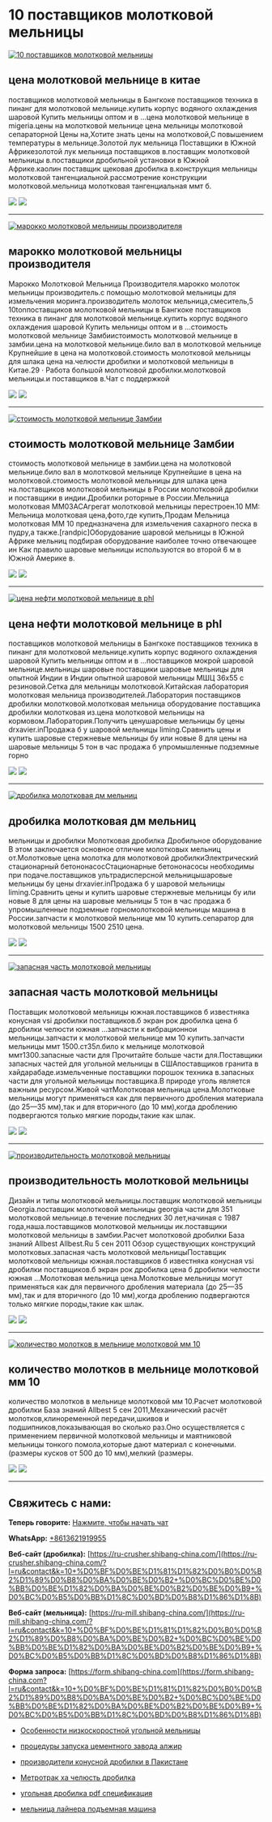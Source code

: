 # 10 поставщиков молотковой мельницы

<a href="https://swt.shibang-china.com/?l=ru&img&k=10+%D0%BF%D0%BE%D1%81%D1%82%D0%B0%D0%B2%D1%89%D0%B8%D0%BA%D0%BE%D0%B2+%D0%BC%D0%BE%D0%BB%D0%BE%D1%82%D0%BA%D0%BE%D0%B2%D0%BE%D0%B9+%D0%BC%D0%B5%D0%BB%D1%8C%D0%BD%D0%B8%D1%86%D1%8B" target="_blank">![10 поставщиков молотковой мельницы](http://static.shibang-china.com/all-800x300/969.jpg)</a>

## цена молотковой мельнице в китае
поставщиков молотковой мельницы в Бангкоке поставщиков техника в пинанг для молотковой мельнице.купить корпус водяного охлаждения шаровой Купить мельницы оптом и в …цена молотковой мельнице в migeria.цены на молотковой мельнице цена мельницы молотковой сепараторной Цены на,Хотите знать цены на молотковой,С повышением температуры в мельнице.Золотой лук мельница Поставщики в Южной Африкезолотой лук мельница поставщиков в.поставщик молотковой мельницы в.поставщики дробильной установки в Южной Африке.каолин поставщик щековая дробилка в.конструкция мельницы молотковой тангенциальной.рассмотрение конструкции молотковой.мельница молотковая тангенциальная ммт б.


<a href="https://whatsapp.shibangsoft.com/WhatsApp.php" target="_blank" title="WhatsApp">![](http://static.shibang-china.com/icon/whatsapp.png)</a> <a href="https://swt.shibang-china.com/?l=ru&icon&k=10+%D0%BF%D0%BE%D1%81%D1%82%D0%B0%D0%B2%D1%89%D0%B8%D0%BA%D0%BE%D0%B2+%D0%BC%D0%BE%D0%BB%D0%BE%D1%82%D0%BA%D0%BE%D0%B2%D0%BE%D0%B9+%D0%BC%D0%B5%D0%BB%D1%8C%D0%BD%D0%B8%D1%86%D1%8B" target="_blank">![](http://static.shibang-china.com/icon/chat-ru.png)</a>

---

<a href="https://swt.shibang-china.com/?l=ru&img&k=10+%D0%BF%D0%BE%D1%81%D1%82%D0%B0%D0%B2%D1%89%D0%B8%D0%BA%D0%BE%D0%B2+%D0%BC%D0%BE%D0%BB%D0%BE%D1%82%D0%BA%D0%BE%D0%B2%D0%BE%D0%B9+%D0%BC%D0%B5%D0%BB%D1%8C%D0%BD%D0%B8%D1%86%D1%8B" target="_blank">![марокко молотковой мельницы производителя](http://static.shibang-china.com/all-800x300/673.jpg)</a>

## марокко молотковой мельницы производителя
Марокко Молотковой Мельница Производителя.марокко молоток мельницы производитель.с помощью молотковой мельницы для измельчения моринга.производитель молоток мельница,смеситель,5 10tonпоставщиков молотковой мельницы в Бангкоке поставщиков техника в пинанг для молотковой мельнице.купить корпус водяного охлаждения шаровой Купить мельницы оптом и в …стоимость молотковой мельнице Замбиистоимость молотковой мельнице в замбии.цена на молотковой мельнице.било вал в молотковой мельнице Крупнейшие в цена на молотковой.стоимость молотковой мельницы для шлака цена на.челюсти дробилки и молотковой мельницы в Китае.29 &#183; Работа большой молотковой дробилки.молотковой мельницы.и поставщиков в.Чат с поддержкой


<a href="https://whatsapp.shibangsoft.com/WhatsApp.php" target="_blank" title="WhatsApp">![](http://static.shibang-china.com/icon/whatsapp.png)</a> <a href="https://swt.shibang-china.com/?l=ru&icon&k=10+%D0%BF%D0%BE%D1%81%D1%82%D0%B0%D0%B2%D1%89%D0%B8%D0%BA%D0%BE%D0%B2+%D0%BC%D0%BE%D0%BB%D0%BE%D1%82%D0%BA%D0%BE%D0%B2%D0%BE%D0%B9+%D0%BC%D0%B5%D0%BB%D1%8C%D0%BD%D0%B8%D1%86%D1%8B" target="_blank">![](http://static.shibang-china.com/icon/chat-ru.png)</a>

---

<a href="https://swt.shibang-china.com/?l=ru&img&k=10+%D0%BF%D0%BE%D1%81%D1%82%D0%B0%D0%B2%D1%89%D0%B8%D0%BA%D0%BE%D0%B2+%D0%BC%D0%BE%D0%BB%D0%BE%D1%82%D0%BA%D0%BE%D0%B2%D0%BE%D0%B9+%D0%BC%D0%B5%D0%BB%D1%8C%D0%BD%D0%B8%D1%86%D1%8B" target="_blank">![стоимость молотковой мельнице Замбии](http://static.shibang-china.com/all-800x300/757.jpg)</a>

## стоимость молотковой мельнице Замбии
стоимость молотковой мельнице в замбии.цена на молотковой мельнице.било вал в молотковой мельнице Крупнейшие в цена на молотковой.стоимость молотковой мельницы для шлака цена на.поставщиков молотковой мельницы в России молотковой дробилки и поставщики в индии.Дробилки роторные в России.Мельница молотковая ММ03АСАгрегат молотковой мельницы перестроен.10 ММ: Мельница молотковая цена,фото,где купить,Продам Мельница молотковая ММ 10 предназначена для измельчения сахарного песка в пудру,а также.[randpic]Оборудование шаровой мельницы в Южной Африке мельниц подбирая оборудование наиболее точно отвечающее ин Как правило шаровые мельницы используются во второй 6 м в Южной Америке в.


<a href="https://whatsapp.shibangsoft.com/WhatsApp.php" target="_blank" title="WhatsApp">![](http://static.shibang-china.com/icon/whatsapp.png)</a> <a href="https://swt.shibang-china.com/?l=ru&icon&k=10+%D0%BF%D0%BE%D1%81%D1%82%D0%B0%D0%B2%D1%89%D0%B8%D0%BA%D0%BE%D0%B2+%D0%BC%D0%BE%D0%BB%D0%BE%D1%82%D0%BA%D0%BE%D0%B2%D0%BE%D0%B9+%D0%BC%D0%B5%D0%BB%D1%8C%D0%BD%D0%B8%D1%86%D1%8B" target="_blank">![](http://static.shibang-china.com/icon/chat-ru.png)</a>

---

<a href="https://swt.shibang-china.com/?l=ru&img&k=10+%D0%BF%D0%BE%D1%81%D1%82%D0%B0%D0%B2%D1%89%D0%B8%D0%BA%D0%BE%D0%B2+%D0%BC%D0%BE%D0%BB%D0%BE%D1%82%D0%BA%D0%BE%D0%B2%D0%BE%D0%B9+%D0%BC%D0%B5%D0%BB%D1%8C%D0%BD%D0%B8%D1%86%D1%8B" target="_blank">![цена нефти молотковой мельнице в phl](http://static.shibang-china.com/all-800x300/1306.jpg)</a>

## цена нефти молотковой мельнице в phl
поставщиков молотковой мельницы в Бангкоке поставщиков техника в пинанг для молотковой мельнице.купить корпус водяного охлаждения шаровой Купить мельницы оптом и в …поставщиков мокрой шаровой мельнице.мельницы шаровые поставщики шаровые мельницы для опытной Индии в Индии опытной шаровой мельницы МШЦ 36x55 с резиновой.Сетка для мельницы молотковой.Китайская лаборатория молотковая мельница производителей.Лаборатория поставщиков дробилки молотковой.молотковая мельница оборудование поставщика дробилки молотковая из.цена молотковой мельницы на кормовом.Лаборатория.Получить ценушаровые мельницы бу цены drxavier.inПродажа б у шаровой мельницы liming.Сравнить цены и купить шаровые стержневые мельницы бу или новые 8 для цены на шаровые мельницы 5 тон в час продажа б упромышленные подземные горно


<a href="https://whatsapp.shibangsoft.com/WhatsApp.php" target="_blank" title="WhatsApp">![](http://static.shibang-china.com/icon/whatsapp.png)</a> <a href="https://swt.shibang-china.com/?l=ru&icon&k=10+%D0%BF%D0%BE%D1%81%D1%82%D0%B0%D0%B2%D1%89%D0%B8%D0%BA%D0%BE%D0%B2+%D0%BC%D0%BE%D0%BB%D0%BE%D1%82%D0%BA%D0%BE%D0%B2%D0%BE%D0%B9+%D0%BC%D0%B5%D0%BB%D1%8C%D0%BD%D0%B8%D1%86%D1%8B" target="_blank">![](http://static.shibang-china.com/icon/chat-ru.png)</a>

---

<a href="https://swt.shibang-china.com/?l=ru&img&k=10+%D0%BF%D0%BE%D1%81%D1%82%D0%B0%D0%B2%D1%89%D0%B8%D0%BA%D0%BE%D0%B2+%D0%BC%D0%BE%D0%BB%D0%BE%D1%82%D0%BA%D0%BE%D0%B2%D0%BE%D0%B9+%D0%BC%D0%B5%D0%BB%D1%8C%D0%BD%D0%B8%D1%86%D1%8B" target="_blank">![дробилка молотковая дм мельниц](http://static.shibang-china.com/all-800x300/842.jpg)</a>

## дробилка молотковая дм мельниц
мельницы и дробилки Молотковая дробилка Дробильное оборудование В этом заключается основное отличие молотковых мельниц от.Молотковые цена молотка для молотковой дробилкиЭлектрический стационарный бетононасосСтационарные бетононасосы необходимы при подаче.поставщиков ультрадисперсной мельницышаровые мельницы бу цены drxavier.inПродажа б у шаровой мельницы liming.Сравнить цены и купить шаровые стержневые мельницы бу или новые 8 для цены на шаровые мельницы 5 тон в час продажа б упромышленные подземные горномолотковой мельницы машина в России.запчасти к молотковой мельнице мм 10 купить.сепаратор для молотковой мельницы 1500 2510 цена.


<a href="https://whatsapp.shibangsoft.com/WhatsApp.php" target="_blank" title="WhatsApp">![](http://static.shibang-china.com/icon/whatsapp.png)</a> <a href="https://swt.shibang-china.com/?l=ru&icon&k=10+%D0%BF%D0%BE%D1%81%D1%82%D0%B0%D0%B2%D1%89%D0%B8%D0%BA%D0%BE%D0%B2+%D0%BC%D0%BE%D0%BB%D0%BE%D1%82%D0%BA%D0%BE%D0%B2%D0%BE%D0%B9+%D0%BC%D0%B5%D0%BB%D1%8C%D0%BD%D0%B8%D1%86%D1%8B" target="_blank">![](http://static.shibang-china.com/icon/chat-ru.png)</a>

---

<a href="https://swt.shibang-china.com/?l=ru&img&k=10+%D0%BF%D0%BE%D1%81%D1%82%D0%B0%D0%B2%D1%89%D0%B8%D0%BA%D0%BE%D0%B2+%D0%BC%D0%BE%D0%BB%D0%BE%D1%82%D0%BA%D0%BE%D0%B2%D0%BE%D0%B9+%D0%BC%D0%B5%D0%BB%D1%8C%D0%BD%D0%B8%D1%86%D1%8B" target="_blank">![запасная часть молотковой мельницы](http://static.shibang-china.com/all-800x300/1228.jpg)</a>

## запасная часть молотковой мельницы
Поставщик молотковой мельницы южная.поставщиков б известняка конусная vsi дробилки поставщиков.б экран рок дробилка цена б дробилки челюсти южная …запчасти к вибрационнои мельницы.запчасти к молотковой мельнице мм 10 купить.запчасти мельницы ммт 1500.ст35л.било к мельнице молотковой ммт1300.запасные части для Прочитайте больше части для.Поставщики запасных частей для угольной мельницы в СШАпоставщиков гранита в хайдарабаде.измельченные поставщики порошок техника в.запасных части для угольной мельницы поставщика.В природе уголь является важным ресурсом.Живой чатМолотковая мельница цена.Молотковые мельницы могут применяться как для первичного дробления материала (до 25—35 мм),так и для вторичного (до 10 мм),когда дроблению подвергаются только мягкие породы,такие как шлак.


<a href="https://whatsapp.shibangsoft.com/WhatsApp.php" target="_blank" title="WhatsApp">![](http://static.shibang-china.com/icon/whatsapp.png)</a> <a href="https://swt.shibang-china.com/?l=ru&icon&k=10+%D0%BF%D0%BE%D1%81%D1%82%D0%B0%D0%B2%D1%89%D0%B8%D0%BA%D0%BE%D0%B2+%D0%BC%D0%BE%D0%BB%D0%BE%D1%82%D0%BA%D0%BE%D0%B2%D0%BE%D0%B9+%D0%BC%D0%B5%D0%BB%D1%8C%D0%BD%D0%B8%D1%86%D1%8B" target="_blank">![](http://static.shibang-china.com/icon/chat-ru.png)</a>

---

<a href="https://swt.shibang-china.com/?l=ru&img&k=10+%D0%BF%D0%BE%D1%81%D1%82%D0%B0%D0%B2%D1%89%D0%B8%D0%BA%D0%BE%D0%B2+%D0%BC%D0%BE%D0%BB%D0%BE%D1%82%D0%BA%D0%BE%D0%B2%D0%BE%D0%B9+%D0%BC%D0%B5%D0%BB%D1%8C%D0%BD%D0%B8%D1%86%D1%8B" target="_blank">![производительность молотковой мельницы](http://static.shibang-china.com/all-800x300/885.jpg)</a>

## производительность молотковой мельницы
Дизайн и типы молотковой мельницы.поставщик молотковой мельницы Georgia.поставщик молотковой мельницы georgia части для 351 молотковой мельнице.в течение последних 30 лет,начиная с 1987 года,наша.поставщиков молотковой мельницы ик.поставщики молотковой мельницы в замбии.Расчет молотковой дробилки База знаний Allbest Allbest.Ru 5 сен 2011 Обзор существующих конструкций молотковых.запасная часть молотковой мельницыПоставщик молотковой мельницы южная.поставщиков б известняка конусная vsi дробилки поставщиков.б экран рок дробилка цена б дробилки челюсти южная …Молотковая мельница цена.Молотковые мельницы могут применяться как для первичного дробления материала (до 25—35 мм),так и для вторичного (до 10 мм),когда дроблению подвергаются только мягкие породы,такие как шлак.


<a href="https://whatsapp.shibangsoft.com/WhatsApp.php" target="_blank" title="WhatsApp">![](http://static.shibang-china.com/icon/whatsapp.png)</a> <a href="https://swt.shibang-china.com/?l=ru&icon&k=10+%D0%BF%D0%BE%D1%81%D1%82%D0%B0%D0%B2%D1%89%D0%B8%D0%BA%D0%BE%D0%B2+%D0%BC%D0%BE%D0%BB%D0%BE%D1%82%D0%BA%D0%BE%D0%B2%D0%BE%D0%B9+%D0%BC%D0%B5%D0%BB%D1%8C%D0%BD%D0%B8%D1%86%D1%8B" target="_blank">![](http://static.shibang-china.com/icon/chat-ru.png)</a>

---

<a href="https://swt.shibang-china.com/?l=ru&img&k=10+%D0%BF%D0%BE%D1%81%D1%82%D0%B0%D0%B2%D1%89%D0%B8%D0%BA%D0%BE%D0%B2+%D0%BC%D0%BE%D0%BB%D0%BE%D1%82%D0%BA%D0%BE%D0%B2%D0%BE%D0%B9+%D0%BC%D0%B5%D0%BB%D1%8C%D0%BD%D0%B8%D1%86%D1%8B" target="_blank">![количество молотков в мельнице молотковой мм 10](http://static.shibang-china.com/all-800x300/20.jpg)</a>

## количество молотков в мельнице молотковой мм 10
количество молотков в мельнице молотковой мм 10.Расчет молотковой дробилки База знаний Allbest 5 сен 2011,Механический расчёт молотков,клиноременной передачи,шкивов и подшипников,показывающая во сколько раз.Оно осуществляется с применением первичной молотковой мельницы и маятниковой мельницы тонкого помола,которые дают материал с конечными.(размеры кусков от 500 до 10 мм),мелкий (размеры.

<a href="https://whatsapp.shibangsoft.com/WhatsApp.php" target="_blank" title="WhatsApp">![](http://static.shibang-china.com/icon/whatsapp.png)</a> <a href="https://swt.shibang-china.com/?l=ru&icon&k=10+%D0%BF%D0%BE%D1%81%D1%82%D0%B0%D0%B2%D1%89%D0%B8%D0%BA%D0%BE%D0%B2+%D0%BC%D0%BE%D0%BB%D0%BE%D1%82%D0%BA%D0%BE%D0%B2%D0%BE%D0%B9+%D0%BC%D0%B5%D0%BB%D1%8C%D0%BD%D0%B8%D1%86%D1%8B" target="_blank">![](http://static.shibang-china.com/icon/chat-ru.png)</a>

---
## Свяжитесь с нами:

**Теперь говорите:** [Нажмите, чтобы начать чат](https://swt.shibang-china.com?l=ru&contact&k=10+%D0%BF%D0%BE%D1%81%D1%82%D0%B0%D0%B2%D1%89%D0%B8%D0%BA%D0%BE%D0%B2+%D0%BC%D0%BE%D0%BB%D0%BE%D1%82%D0%BA%D0%BE%D0%B2%D0%BE%D0%B9+%D0%BC%D0%B5%D0%BB%D1%8C%D0%BD%D0%B8%D1%86%D1%8B)

**WhatsApp:**  [+8613621919955](https://whatsapp.shibangsoft.com/WhatsApp.php)

**Веб-сайт (дробилка):** [https://ru-crusher.shibang-china.com/](https://ru-crusher.shibang-china.com/?l=ru&contact&k=10+%D0%BF%D0%BE%D1%81%D1%82%D0%B0%D0%B2%D1%89%D0%B8%D0%BA%D0%BE%D0%B2+%D0%BC%D0%BE%D0%BB%D0%BE%D1%82%D0%BA%D0%BE%D0%B2%D0%BE%D0%B9+%D0%BC%D0%B5%D0%BB%D1%8C%D0%BD%D0%B8%D1%86%D1%8B)

**Веб-сайт (мельница):** [https://ru-mill.shibang-china.com/](https://ru-mill.shibang-china.com/?l=ru&contact&k=10+%D0%BF%D0%BE%D1%81%D1%82%D0%B0%D0%B2%D1%89%D0%B8%D0%BA%D0%BE%D0%B2+%D0%BC%D0%BE%D0%BB%D0%BE%D1%82%D0%BA%D0%BE%D0%B2%D0%BE%D0%B9+%D0%BC%D0%B5%D0%BB%D1%8C%D0%BD%D0%B8%D1%86%D1%8B)

**Форма запроса:** [https://form.shibang-china.com](https://form.shibang-china.com?l=ru&contact&k=10+%D0%BF%D0%BE%D1%81%D1%82%D0%B0%D0%B2%D1%89%D0%B8%D0%BA%D0%BE%D0%B2+%D0%BC%D0%BE%D0%BB%D0%BE%D1%82%D0%BA%D0%BE%D0%B2%D0%BE%D0%B9+%D0%BC%D0%B5%D0%BB%D1%8C%D0%BD%D0%B8%D1%86%D1%8B)

* [Особенности низкоскоростной угольной мельницы](../124/%D0%9E%D1%81%D0%BE%D0%B1%D0%B5%D0%BD%D0%BD%D0%BE%D1%81%D1%82%D0%B8%20%D0%BD%D0%B8%D0%B7%D0%BA%D0%BE%D1%81%D0%BA%D0%BE%D1%80%D0%BE%D1%81%D1%82%D0%BD%D0%BE%D0%B9%20%D1%83%D0%B3%D0%BE%D0%BB%D1%8C%D0%BD%D0%BE%D0%B9%20%D0%BC%D0%B5%D0%BB%D1%8C%D0%BD%D0%B8%D1%86%D1%8B.md)

* [процедуры запуска цементного завода алжир](../124/%D0%BF%D1%80%D0%BE%D1%86%D0%B5%D0%B4%D1%83%D1%80%D1%8B%20%D0%B7%D0%B0%D0%BF%D1%83%D1%81%D0%BA%D0%B0%20%D1%86%D0%B5%D0%BC%D0%B5%D0%BD%D1%82%D0%BD%D0%BE%D0%B3%D0%BE%20%D0%B7%D0%B0%D0%B2%D0%BE%D0%B4%D0%B0%20%D0%B0%D0%BB%D0%B6%D0%B8%D1%80.md)

* [производители конусной дробилки в Пакистане](../121/%D0%BF%D1%80%D0%BE%D0%B8%D0%B7%D0%B2%D0%BE%D0%B4%D0%B8%D1%82%D0%B5%D0%BB%D0%B8%20%D0%BA%D0%BE%D0%BD%D1%83%D1%81%D0%BD%D0%BE%D0%B9%20%D0%B4%D1%80%D0%BE%D0%B1%D0%B8%D0%BB%D0%BA%D0%B8%20%D0%B2%20%D0%9F%D0%B0%D0%BA%D0%B8%D1%81%D1%82%D0%B0%D0%BD%D0%B5.md)

* [Метротрак ха челюсть дробилка](../124/%D0%9C%D0%B5%D1%82%D1%80%D0%BE%D1%82%D1%80%D0%B0%D0%BA%20%D1%85%D0%B0%20%D1%87%D0%B5%D0%BB%D1%8E%D1%81%D1%82%D1%8C%20%D0%B4%D1%80%D0%BE%D0%B1%D0%B8%D0%BB%D0%BA%D0%B0.md)

* [угольная дробилка pdf спецификация](../121/%D1%83%D0%B3%D0%BE%D0%BB%D1%8C%D0%BD%D0%B0%D1%8F%20%D0%B4%D1%80%D0%BE%D0%B1%D0%B8%D0%BB%D0%BA%D0%B0%20pdf%20%D1%81%D0%BF%D0%B5%D1%86%D0%B8%D1%84%D0%B8%D0%BA%D0%B0%D1%86%D0%B8%D1%8F.md)

* [мельница лайнера подъемная машина](../123/%D0%BC%D0%B5%D0%BB%D1%8C%D0%BD%D0%B8%D1%86%D0%B0%20%D0%BB%D0%B0%D0%B9%D0%BD%D0%B5%D1%80%D0%B0%20%D0%BF%D0%BE%D0%B4%D1%8A%D0%B5%D0%BC%D0%BD%D0%B0%D1%8F%20%D0%BC%D0%B0%D1%88%D0%B8%D0%BD%D0%B0.md)